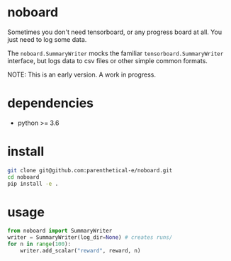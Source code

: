 # noboard
Sometimes you don't need tensorboard, or any progress board at all. You just need to log some data.

The `noboard.SummaryWriter` mocks the familiar `tensorboard.SummaryWriter` interface, but logs data to csv files or other simple common formats. 

NOTE: This is an early version. A work in progress.

# dependencies
- python >= 3.6

# install
```bash
git clone git@github.com:parenthetical-e/noboard.git
cd noboard
pip install -e .
```
    
# usage
```python
from noboard import SummaryWriter
writer = SummaryWriter(log_dir=None) # creates runs/
for n in range(100):
    writer.add_scalar("reward", reward, n)
```
